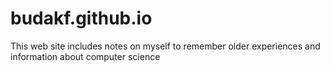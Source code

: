 # budakf.github.io

  This web site includes notes on myself 
  to remember older experiences and 
  information about computer science
